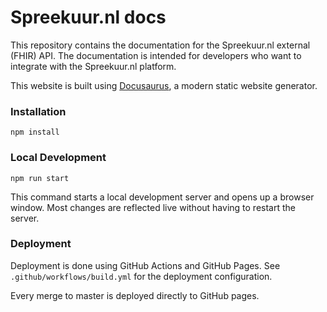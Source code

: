 # Spreekuur.nl docs

This repository contains the documentation for the Spreekuur.nl external (FHIR) API. The documentation is intended for
developers who want to integrate with the Spreekuur.nl platform. 

This website is built using [Docusaurus](https://docusaurus.io/), a modern static website generator.

### Installation

```
npm install
```

### Local Development

```
npm run start
```

This command starts a local development server and opens up a browser window. Most changes are reflected live without having to restart the server.

### Deployment

Deployment is done using GitHub Actions and GitHub Pages. See `.github/workflows/build.yml` for the deployment configuration.

Every merge to master is deployed directly to GitHub pages.